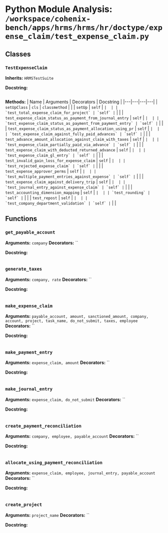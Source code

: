 # Python Module Analysis: `/workspace/cohenix-bench/apps/hrms/hrms/hr/doctype/expense_claim/test_expense_claim.py`

## Classes

### `TestExpenseClaim`
**Inherits:** `HRMSTestSuite`


**Docstring:**
```

```

**Methods:**
| Name | Arguments | Decorators | Docstring |
|---|---|---|---|
| `setUpClass` | `cls` | `classmethod` |  |
| `setUp` | `self` | `` |  |
| `test_total_expense_claim_for_project` | `self` | `` |  |
| `test_expense_claim_status_as_payment_from_journal_entry` | `self` | `` |  |
| `test_expense_claim_status_as_payment_from_payment_entry` | `self` | `` |  |
| `test_expense_claim_status_as_payment_allocation_using_pr` | `self` | `` |  |
| `test_expense_claim_against_fully_paid_advances` | `self` | `` |  |
| `test_advance_amount_allocation_against_claim_with_taxes` | `self` | `` |  |
| `test_expense_claim_partially_paid_via_advance` | `self` | `` |  |
| `test_expense_claim_with_deducted_returned_advance` | `self` | `` |  |
| `test_expense_claim_gl_entry` | `self` | `` |  |
| `test_invalid_gain_loss_for_expense_claim` | `self` | `` |  |
| `test_rejected_expense_claim` | `self` | `` |  |
| `test_expense_approver_perms` | `self` | `` |  |
| `test_multiple_payment_entries_against_expense` | `self` | `` |  |
| `test_expense_claim_against_delivery_trip` | `self` | `` |  |
| `test_journal_entry_against_expense_claim` | `self` | `` |  |
| `test_accounting_dimension_mapping` | `self` | `` |  |
| `test_rounding` | `self` | `` |  |
| `test_repost` | `self` | `` |  |
| `test_company_department_validation` | `self` | `` |  |





## Functions

### `get_payable_account`
**Arguments:** `company`
**Decorators:** ``

**Docstring:**
```

```
### `generate_taxes`
**Arguments:** `company, rate`
**Decorators:** ``

**Docstring:**
```

```
### `make_expense_claim`
**Arguments:** `payable_account, amount, sanctioned_amount, company, account, project, task_name, do_not_submit, taxes, employee`
**Decorators:** ``

**Docstring:**
```

```
### `make_payment_entry`
**Arguments:** `expense_claim, amount`
**Decorators:** ``

**Docstring:**
```

```
### `make_journal_entry`
**Arguments:** `expense_claim, do_not_submit`
**Decorators:** ``

**Docstring:**
```

```
### `create_payment_reconciliation`
**Arguments:** `company, employee, payable_account`
**Decorators:** ``

**Docstring:**
```

```
### `allocate_using_payment_reconciliation`
**Arguments:** `expense_claim, employee, journal_entry, payable_account`
**Decorators:** ``

**Docstring:**
```

```
### `create_project`
**Arguments:** `project_name`
**Decorators:** ``

**Docstring:**
```

```

